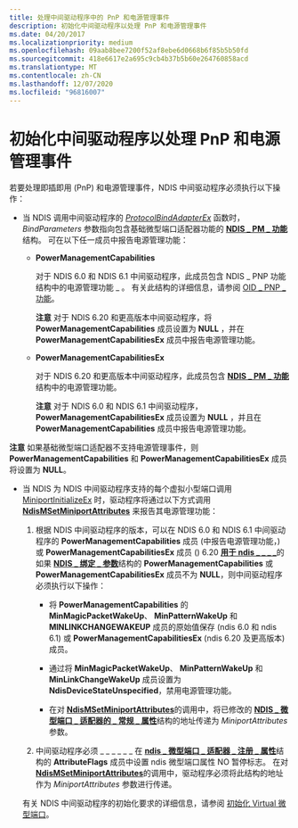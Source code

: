 ```yaml
---
title: 处理中间驱动程序中的 PnP 和电源管理事件
description: 初始化中间驱动程序以处理 PnP 和电源管理事件
ms.date: 04/20/2017
ms.localizationpriority: medium
ms.openlocfilehash: 09aab8bee7200f52af8ebe6d0668b6f85b5b50fd
ms.sourcegitcommit: 418e6617e2a695c9cb4b37b5b60e264760858acd
ms.translationtype: MT
ms.contentlocale: zh-CN
ms.lasthandoff: 12/07/2020
ms.locfileid: "96816007"
---
```

# <a name="initializing-intermediate-drivers-to-handle-pnp-and-power-management-events"></a>初始化中间驱动程序以处理 PnP 和电源管理事件


若要处理即插即用 (PnP) 和电源管理事件，NDIS 中间驱动程序必须执行以下操作：

-   当 NDIS 调用中间驱动程序的 [*ProtocolBindAdapterEx*](/windows-hardware/drivers/ddi/ndis/nc-ndis-protocol_bind_adapter_ex) 函数时， *BindParameters* 参数指向包含基础微型端口适配器功能的 [**NDIS \_ PM \_ 功能**](/windows-hardware/drivers/ddi/ntddndis/ns-ntddndis-_ndis_pm_capabilities) 结构。 可在以下任一成员中报告电源管理功能：

    -   **PowerManagementCapabilities**

        对于 NDIS 6.0 和 NDIS 6.1 中间驱动程序，此成员包含 NDIS \_ PNP 功能结构中的电源管理功能 \_ 。 有关此结构的详细信息，请参阅 [OID \_ PNP \_ 功能](./oid-pnp-capabilities.md)。

        **注意**  对于 NDIS 6.20 和更高版本中间驱动程序，将 **PowerManagementCapabilities** 成员设置为 **NULL** ，并在 **PowerManagementCapabilitiesEx** 成员中报告电源管理功能。



    -   **PowerManagementCapabilitiesEx**

        对于 NDIS 6.20 和更高版本中间驱动程序，此成员包含 [**NDIS \_ PM \_ 功能**](/windows-hardware/drivers/ddi/ntddndis/ns-ntddndis-_ndis_pm_capabilities) 结构中的电源管理功能。

        **注意**  对于 NDIS 6.0 和 NDIS 6.1 中间驱动程序， **PowerManagementCapabilitiesEx** 成员设置为 **NULL** ，并且在 **PowerManagementCapabilities** 成员中报告电源管理功能。




**注意**  如果基础微型端口适配器不支持电源管理事件，则 **PowerManagementCapabilities** 和 **PowerManagementCapabilitiesEx** 成员将设置为 **NULL**。




-   当 NDIS 为 NDIS 中间驱动程序支持的每个虚拟小型端口调用 [MiniportInitializeEx](/windows-hardware/drivers/ddi/ndis/nc-ndis-miniport_initialize) 时，驱动程序将通过以下方式调用 [**NdisMSetMiniportAttributes**](/windows-hardware/drivers/ddi/ndis/nf-ndis-ndismsetminiportattributes) 来报告其电源管理功能：

    1.  根据 NDIS 中间驱动程序的版本，可以在 NDIS 6.0 和 NDIS 6.1 中间驱动程序的 **PowerManagementCapabilities** 成员 (中报告电源管理功能，) 或 **PowerManagementCapabilitiesEx** 成员 () 6.20 [**用于 ndis \_ \_ \_ \_**](/windows-hardware/drivers/ddi/ndis/ns-ndis-_ndis_miniport_adapter_general_attributes)的 如果 [**NDIS \_ 绑定 \_ 参数**](/windows-hardware/drivers/ddi/ndis/ns-ndis-_ndis_bind_parameters)结构的 **PowerManagementCapabilities** 或 **PowerManagementCapabilitiesEx** 成员不为 **NULL**，则中间驱动程序必须执行以下操作：

        -   将 **PowerManagementCapabilities** 的 **MinMagicPacketWakeUp**、 **MinPatternWakeUp** 和 **MINLINKCHANGEWAKEUP** 成员的原始值保存 (ndis 6.0 和 ndis 6.1) 或 **PowerManagementCapabilitiesEx** (ndis 6.20 及更高版本) 成员。

        -   通过将 **MinMagicPacketWakeUp**、 **MinPatternWakeUp** 和 **MinLinkChangeWakeUp** 成员设置为 **NdisDeviceStateUnspecified**，禁用电源管理功能。

        -   在对 [**NdisMSetMiniportAttributes**](/windows-hardware/drivers/ddi/ndis/nf-ndis-ndismsetminiportattributes)的调用中，将已修改的 [**NDIS \_ 微型端口 \_ 适配器的 \_ 常规 \_ 属性**](/windows-hardware/drivers/ddi/ndis/ns-ndis-_ndis_miniport_adapter_general_attributes)结构的地址传递为 *MiniportAttributes* 参数。

    2.  中间驱动程序必须 \_ \_ \_ \_ \_ \_ 在 [**ndis \_ 微型端口 \_ 适配器 \_ 注册 \_ 属性**](/windows-hardware/drivers/ddi/ndis/ns-ndis-_ndis_miniport_adapter_registration_attributes)结构的 **AttributeFlags** 成员中设置 ndis 微型端口属性 NO 暂停标志。 在对 [**NdisMSetMiniportAttributes**](/windows-hardware/drivers/ddi/ndis/nf-ndis-ndismsetminiportattributes)的调用中，驱动程序必须将此结构的地址作为 *MiniportAttributes* 参数进行传递。

    有关 NDIS 中间驱动程序的初始化要求的详细信息，请参阅 [初始化 Virtual 微型端口](initializing-virtual-miniports.md)。
